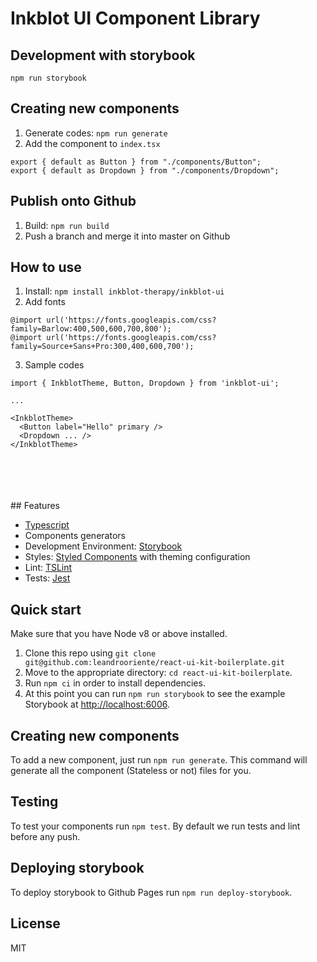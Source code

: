 # Inkblot UI Component Library 

## Development with storybook
`npm run storybook`  
## Creating new components
1. Generate codes: `npm run generate`
2. Add the component to `index.tsx`
```
export { default as Button } from "./components/Button";
export { default as Dropdown } from "./components/Dropdown";
```
## Publish onto Github
1. Build: `npm run build`
2. Push a branch and merge it into master on Github
## How to use
1. Install: `npm install inkblot-therapy/inkblot-ui`
2. Add fonts
```
@import url('https://fonts.googleapis.com/css?family=Barlow:400,500,600,700,800');
@import url('https://fonts.googleapis.com/css?family=Source+Sans+Pro:300,400,600,700');
```
3. Sample codes
```
import { InkblotTheme, Button, Dropdown } from 'inkblot-ui';

...

<InkblotTheme>
  <Button label="Hello" primary />
  <Dropdown ... />
</InkblotTheme>
```

<br/>
<br/>
<br/>
<br/>
## Features

- [Typescript](https://www.typescriptlang.org)
- Components generators
- Development Environment: [Storybook](https://storybook.js.org/)
- Styles: [Styled Components](https://www.styled-components.com/) with theming configuration
- Lint: [TSLint](https://palantir.github.io/tslint/)
- Tests: [Jest](https://jestjs.io/)

## Quick start

Make sure that you have Node v8 or above installed.

1. Clone this repo using `git clone  git@github.com:leandrooriente/react-ui-kit-boilerplate.git`
2. Move to the appropriate directory: `cd react-ui-kit-boilerplate`.
3. Run `npm ci` in order to install dependencies.
4. At this point you can run `npm run storybook` to see the example Storybook at [http://localhost:6006](http://localhost:6006).

## Creating new components

To add a new component, just run `npm run generate`. This command will generate all the component (Stateless or not) files for you.

## Testing

To test your components run `npm test`.
By default we run tests and lint before any push.

## Deploying storybook

To deploy storybook to Github Pages run `npm run deploy-storybook`.

## License

MIT
